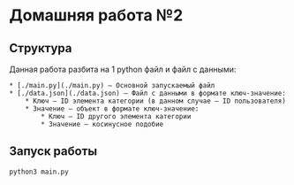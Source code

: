 # Домашняя работа №2

## Структура
Данная работа разбита на 1 python файл и файл с данными:

    * [./main.py](./main.py) – Основной запускаемый файл
    * [./data.json](./data.json) – Файл с данными в формате ключ-значение:
        * Ключ – ID элемента категории (в данном случае – ID пользователя)
        * Значение – объект в формате ключ-значение:
            * Ключ – ID другого элемента категории
            * Значение – косинусное подобие

## Запуск работы
```shell
python3 main.py
```
